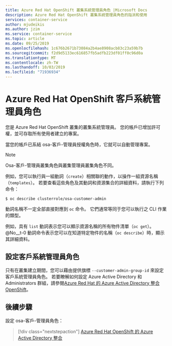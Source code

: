 ```yaml
---
title: Azure Red Hat OpenShift 叢集系統管理員角色 |Microsoft Docs
description: Azure Red Hat OpenShift 叢集系統管理員角色的指派和使用
services: container-service
author: mjudeikis
ms.author: jzim
ms.service: container-service
ms.topic: article
ms.date: 09/25/2019
ms.openlocfilehash: 1c676b2671b73084a2b4ae8908acb83c23a59b7b
ms.sourcegitcommit: f2d9d5133ec616857fb5adfb223df01ff0c96d0a
ms.translationtype: MT
ms.contentlocale: zh-TW
ms.lasthandoff: 10/03/2019
ms.locfileid: "71936934"
---
```

# <a name="azure-red-hat-openshift-customer-administrator-role"></a>Azure Red Hat OpenShift 客戶系統管理員角色

您是 Azure Red Hat OpenShift 叢集的叢集系統管理員。 您的帳戶已增加許可權，並可存取所有使用者建立的專案。

當您的帳戶已系結 osa-客戶-管理員授權角色時，它就可以自動管理專案。

> [!Note] 
> Osa-客戶-管理員叢集角色與叢集管理員叢集角色不同。


例如，您可以執行與一組動詞（`create`）相關聯的動作，以操作一組資源名稱（`templates`）。 若要查看這些角色及其動詞和資源集合的詳細資料，請執行下列命令：

`$ oc describe clusterrole/osa-customer-admin`

動詞名稱不一定全部直接對應到 `oc` 命令。 它們通常等同于您可以執行之 CLI 作業的類型。 

例如，具有 `list` 動詞表示您可以顯示資源名稱的所有物件清單（`oc get`）。 @No__t-0 動詞命令表示您可以在知道特定物件的名稱（`oc describe`）時，顯示其詳細資料。

## <a name="configure-the-customer-administrator-role"></a>設定客戶系統管理員角色

只有在叢集建立期間，您可以藉由提供旗標 `--customer-admin-group-id` 來設定客戶系統管理員角色。 若要瞭解如何設定 Azure Active Directory 和 Administrators 群組，請參閱[Azure Red Hat 的 Azure Active Directory 整合 OpenShift](howto-aad-app-configuration.md)。

## <a name="next-steps"></a>後續步驟

設定 osa-客戶-管理員角色：
> [!div class="nextstepaction"]
> [Azure Red Hat OpenShift 的 Azure Active Directory 整合](howto-aad-app-configuration.md)
